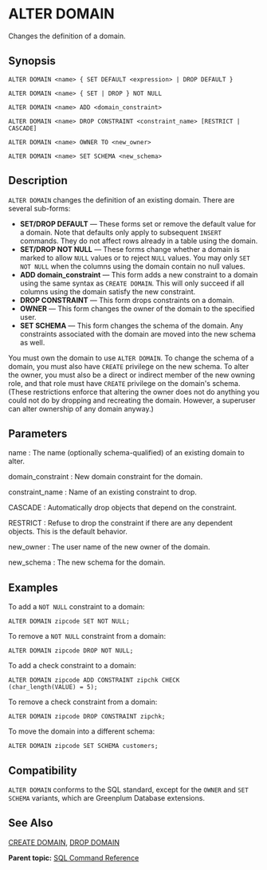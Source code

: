 # ALTER DOMAIN 

Changes the definition of a domain.

## Synopsis 

``` {#sql_command_synopsis}
ALTER DOMAIN <name> { SET DEFAULT <expression> | DROP DEFAULT }

ALTER DOMAIN <name> { SET | DROP } NOT NULL

ALTER DOMAIN <name> ADD <domain_constraint>

ALTER DOMAIN <name> DROP CONSTRAINT <constraint_name> [RESTRICT | CASCADE]

ALTER DOMAIN <name> OWNER TO <new_owner>

ALTER DOMAIN <name> SET SCHEMA <new_schema>
```

## Description 

`ALTER DOMAIN` changes the definition of an existing domain. There are several sub-forms:

-   **SET/DROP DEFAULT** — These forms set or remove the default value for a domain. Note that defaults only apply to subsequent `INSERT` commands. They do not affect rows already in a table using the domain.
-   **SET/DROP NOT NULL** — These forms change whether a domain is marked to allow `NULL` values or to reject `NULL` values. You may only `SET NOT NULL` when the columns using the domain contain no null values.
-   **ADD domain\_constraint** — This form adds a new constraint to a domain using the same syntax as `CREATE DOMAIN`. This will only succeed if all columns using the domain satisfy the new constraint.
-   **DROP CONSTRAINT** — This form drops constraints on a domain.
-   **OWNER** — This form changes the owner of the domain to the specified user.
-   **SET SCHEMA** — This form changes the schema of the domain. Any constraints associated with the domain are moved into the new schema as well.

You must own the domain to use `ALTER DOMAIN`. To change the schema of a domain, you must also have `CREATE` privilege on the new schema. To alter the owner, you must also be a direct or indirect member of the new owning role, and that role must have `CREATE` privilege on the domain's schema. \(These restrictions enforce that altering the owner does not do anything you could not do by dropping and recreating the domain. However, a superuser can alter ownership of any domain anyway.\)

## Parameters 

name
:   The name \(optionally schema-qualified\) of an existing domain to alter.

domain\_constraint
:   New domain constraint for the domain.

constraint\_name
:   Name of an existing constraint to drop.

CASCADE
:   Automatically drop objects that depend on the constraint.

RESTRICT
:   Refuse to drop the constraint if there are any dependent objects. This is the default behavior.

new\_owner
:   The user name of the new owner of the domain.

new\_schema
:   The new schema for the domain.

## Examples 

To add a `NOT NULL` constraint to a domain:

```
ALTER DOMAIN zipcode SET NOT NULL;
```

To remove a `NOT NULL` constraint from a domain:

```
ALTER DOMAIN zipcode DROP NOT NULL;
```

To add a check constraint to a domain:

```
ALTER DOMAIN zipcode ADD CONSTRAINT zipchk CHECK 
(char_length(VALUE) = 5);
```

To remove a check constraint from a domain:

```
ALTER DOMAIN zipcode DROP CONSTRAINT zipchk;
```

To move the domain into a different schema:

```
ALTER DOMAIN zipcode SET SCHEMA customers;
```

## Compatibility 

`ALTER DOMAIN` conforms to the SQL standard, except for the `OWNER` and `SET SCHEMA` variants, which are Greenplum Database extensions.

## See Also 

[CREATE DOMAIN](CREATE_DOMAIN.html), [DROP DOMAIN](DROP_DOMAIN.html)

**Parent topic:** [SQL Command Reference](../sql_commands/sql_ref.html)

